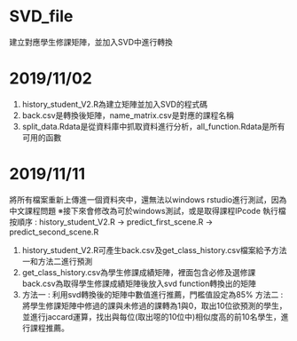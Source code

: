 # SVD_file
建立對應學生修課矩陣，並加入SVD中進行轉換
# 2019/11/02
1. history_student_V2.R為建立矩陣並加入SVD的程式碼
2. back.csv是轉換後矩陣，name_matrix.csv是對應的課程名稱
3. split_data.Rdata是從資料庫中抓取資料進行分析，all_function.Rdata是所有可用的函數
# 2019/11/11
將所有檔案重新上傳進一個資料夾中，還無法以windows rstudio進行測試，因為中文課程問題
※接下來會修改為可於windows測試，或是取得課程IPcode
執行檔按順序 : history_student_V2.R -> predict_first_scene.R -> predict_second_scene.R
1. history_student_V2.R可產生back.csv及get_class_history.csv檔案給予方法一和方法二進行預測
2. get_class_history.csv為學生修課成績矩陣，裡面包含必修及選修課 
   back.csv為取得學生修課成績矩陣後放入svd function轉換出的矩陣
3. 方法一 : 利用svd轉換後的矩陣中數值進行推薦，門檻值設定為85%
   方法二 : 將學生修課矩陣中修過的課與未修過的課轉為1與0，取出10位欲預測的學生，並進行jaccard運算，找出與每位(取出噁的10位中)相似度高的前10名學生，進行課程推薦。
   

